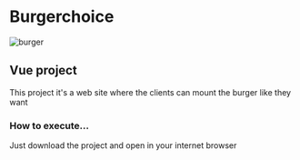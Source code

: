 # Burgerchoice

![burger](https://user-images.githubusercontent.com/51807226/213061240-870c6868-f5f4-4015-aeee-de91754933c6.jpg)

## Vue project 
This project it's a web site where the clients can mount the burger like they want

### How to execute...
Just download the project and open in your internet browser
